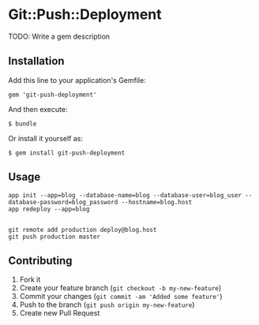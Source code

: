 # Git::Push::Deployment

TODO: Write a gem description

## Installation

Add this line to your application's Gemfile:

    gem 'git-push-deployment'

And then execute:

    $ bundle

Or install it yourself as:

    $ gem install git-push-deployment

## Usage

    app init --app=blog --database-name=blog --database-user=blog_user --database-password=blog_password --hostname=blog.host
    app redeploy --app=blog


    git remote add production deploy@blog.host
    git push production master

## Contributing

1. Fork it
2. Create your feature branch (`git checkout -b my-new-feature`)
3. Commit your changes (`git commit -am 'Added some feature'`)
4. Push to the branch (`git push origin my-new-feature`)
5. Create new Pull Request
